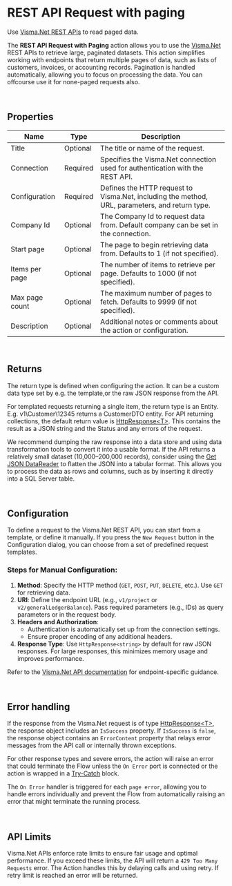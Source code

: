 # REST API Request with paging

Use [Visma.Net REST APIs](https://integration.visma.net/API-index/) to read paged data.  


The **REST API Request with Paging** action allows you to use the [Visma.Net](https://developer.visma.com/api/visma-net) REST APIs to retrieve large, paginated datasets. This action simplifies working with endpoints that return multiple pages of data, such as lists of customers, invoices, or accounting records. Pagination is handled automatically, allowing you to focus on processing the data.  You can offcourse use it for none-paged requests also.

 <!-- TODO image.. -->

<br/>

## Properties

| Name            | Type     | Description                                                                                   |
|----------------- | -------- | -------------------------------------------------------------- |
| Title           | Optional | The title or name of the request.                         |
| Connection      | Required | Specifies the Visma.Net connection used for authentication with the REST API.         |
| Configuration   | Required | Defines the HTTP request to Visma.Net, including the method, URL, parameters, and return type.  |
| Company Id      | Optional | The Company Id to request data from. Default company can be set in the connection.        |
| Start page      | Optional | The page to begin retrieving data from. Defaults to 1 (if not specified).                            |
| Items per page  | Optional | The number of items to retrieve per page. Defaults to 1000 (if not specified).                  |
| Max page count  | Optional | The maximum number of pages to fetch. Defaults to 9999 (if not specified).                      |
| Description     | Optional | Additional notes or comments about the action or configuration.                               |

<br>

## Returns  

The return type is defined when configuring the action. It can be a custom data type set by e.g. the template,or the raw JSON response from the API.  

For templated requests returning a single item, the return type is an Entity. E.g. v1\Customer\12345 returns a CustomerDTO entity.
For API returning collections, the default return value is [HttpResponse&lt;T&gt;](../../../api-reference/built-in-types/http-response.md). This contains the result as a JSON string and the Status and any errors of the request.


We recommend dumping the raw response into a data store and using data transformation tools to convert it into a usable format. If the API returns a relatively small dataset (10,000–200,000 records), consider using the [Get JSON DataReader](../../json/get-json-datareader.md) to flatten the JSON into a tabular format. This allows you to process the data as rows and columns, such as by inserting it directly into a SQL Server table.


<br/>

## Configuration  

To define a request to the Visma.Net REST API, you can start from a template, or define it manually.
If you press the `New Request` button in the Configuration dialog, you can choose from a set of predefined request templates.  

### Steps for Manual Configuration:  
1. **Method**: Specify the HTTP method (`GET`, `POST`, `PUT`, `DELETE`, etc.). Use `GET` for retrieving data.  
2. **URI**: Define the endpoint URL (e.g., `v1/project` or `v2/generalLedgerBalance`). Pass required parameters (e.g., IDs) as query parameters or in the request body.  
3. **Headers and Authorization**:  
   - Authentication is automatically set up from the connection settings.
   - Ensure proper encoding of any additional headers.  
4. **Response Type**: Use `HttpResponse<string>` by default for raw JSON responses. For large responses, this minimizes memory usage and improves performance.  

Refer to the [Visma.Net API documentation](https://integration.visma.net/API-index/) for endpoint-specific guidance.


<br/>

## Error handling

If the response from the Visma.Net request is of type [HttpResponse&lt;T&gt;](../../../api-reference/built-in-types/http-response.md), the response object includes an `IsSuccess` property. If `IsSuccess` is `false`, the response object contains an `ErrorContent` property that relays error messages from the API call or internally thrown exceptions.  

For other response types and severe errors, the action will raise an error that could terminate the Flow unless the `On Error` port is connected or the action is wrapped in a [Try-Catch](../../built-in/try-catch.md) block.  

The `On Error` handler is triggered for each `page error`, allowing you to handle errors individually and prevent the Flow from automatically raising an error that might terminate the running process.


<br>

## API Limits  

Visma.Net APIs enforce rate limits to ensure fair usage and optimal performance. If you exceed these limits, the API will return a `429 Too Many Requests` error. 
The Action handles this by delaying calls and using retry. If retry limit is reached an error will be returned.
